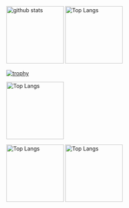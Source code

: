 <p align=left> 
  <img alt="github stats" height="150px" src="https://github-readme-stats.vercel.app/api?username=funayamateppei&theme=onedark&show_icons=true" />
  <img alt="Top Langs" height="150px" src="https://github-readme-stats.vercel.app/api/top-langs/?username=funayamateppei&layout=compact&show_icons=true&theme=onedark" />
</p>

[![trophy](https://github-profile-trophy.vercel.app/?username=funayamateppei&theme=onedark&column=7)](https://github.com/ryo-ma/github-profile-trophy)

<img alt="Top Langs" height="150px" src="http://github-profile-summary-cards.vercel.app/api/cards/profile-details?username=funayamateppei&theme=onedark" />

<p align=left>
  <img alt="Top Langs" height="150px" src="http://github-profile-summary-cards.vercel.app/api/cards/most-commit-language?username=funayamateppei&theme=onedark" />
  <img alt="Top Langs" height="150px" src="http://github-profile-summary-cards.vercel.app/api/cards/productive-time?username=funayamateppei&theme=onedark&utcOffset=9" />
</p>


